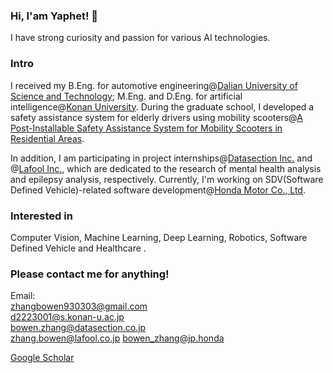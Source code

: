 ### Hi, I'am Yaphet! 👋
I have strong curiosity and passion for various AI technologies.

### Intro
I received my B.Eng. for automotive engineering@[Dalian University of Science and Technology](https://www.dlust.edu.cn/); M.Eng. and D.Eng. for artificial intelligence@[Konan University](https://www.konan-u.ac.jp/english/). During the graduate school, I developed a safety assistance system for elderly drivers using mobility scooters@[A Post-Installable Safety Assistance System for Mobility Scooters in Residential Areas](https://konan-u.repo.nii.ac.jp/records/2000844).

In addition, I am participating in project internships@[Datasection Inc.](https://www.datasection.co.jp/en) and @[Lafool Inc.](https://www.lafool.co.jp/), which are dedicated to the research of mental health analysis and epilepsy analysis, respectively. Currently, I'm working on SDV(Software Defined Vehicle)-related software development@[Honda Motor Co., Ltd](https://global.honda/en/).

### Interested in
Computer Vision, Machine Learning, Deep Learning, Robotics, Software Defined Vehicle and Healthcare .  

### Please contact me for anything!
Email:  
zhangbowen930303@gmail.com   
d2223001@s.konan-u.ac.jp  
bowen.zhang@datasection.co.jp    
zhang.bowen@lafool.co.jp
bowen_zhang@jp.honda


[Google Scholar](https://scholar.google.com/citations?user=hOvKhH4AAAAJ&hl=en)


<!--
**Yaphet-Zhang/Yaphet-Zhang** is a ✨ _special_ ✨ repository because its `README.md` (this file) appears on your GitHub profile.

Here are some ideas to get you started:

- 🔭 I’m currently working on ...
- 🌱 I’m currently learning ...
- 👯 I’m looking to collaborate on ...
- 🤔 I’m looking for help with ...
- 💬 Ask me about ...
- 📫 How to reach me: ...
- 😄 Pronouns: ...
- ⚡ Fun fact: ...
-->
